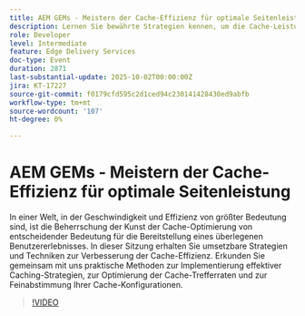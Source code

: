 ```yaml
---
title: AEM GEMs - Meistern der Cache-Effizienz für optimale Seitenleistung
description: Lernen Sie bewährte Strategien kennen, um die Cache-Leistung zu steigern und schnellere Benutzererlebnisse bereitzustellen. In dieser Sitzung werden praktische Techniken zur Verbesserung der Cache-Trefferraten, zur Feinabstimmung von Konfigurationen und zur Implementierung effektiver Caching-Strategien behandelt.
role: Developer
level: Intermediate
feature: Edge Delivery Services
doc-type: Event
duration: 2871
last-substantial-update: 2025-10-02T00:00:00Z
jira: KT-17227
source-git-commit: f0179cfd595c2d1ced94c230141428430ed9abfb
workflow-type: tm+mt
source-wordcount: '107'
ht-degree: 0%

---
```


# AEM GEMs - Meistern der Cache-Effizienz für optimale Seitenleistung

In einer Welt, in der Geschwindigkeit und Effizienz von größter Bedeutung sind, ist die Beherrschung der Kunst der Cache-Optimierung von entscheidender Bedeutung für die Bereitstellung eines überlegenen Benutzererlebnisses. In dieser Sitzung erhalten Sie umsetzbare Strategien und Techniken zur Verbesserung der Cache-Effizienz. Erkunden Sie gemeinsam mit uns praktische Methoden zur Implementierung effektiver Caching-Strategien, zur Optimierung der Cache-Trefferraten und zur Feinabstimmung Ihrer Cache-Konfigurationen.

>[!VIDEO](https://video.tv.adobe.com/v/3457718/?learn=on&enablevpops)
